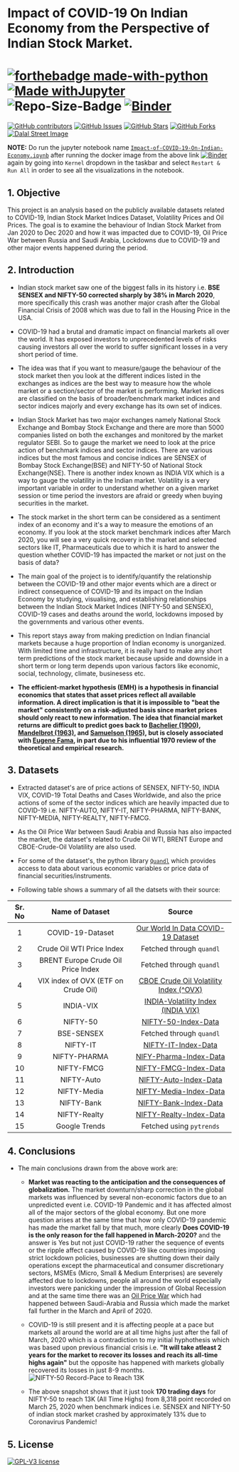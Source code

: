 # Impact of COVID-19 On Indian Economy from the Perspective of Indian Stock Market.  
# [![forthebadge made-with-python](http://ForTheBadge.com/images/badges/made-with-python.svg)](https://www.python.org/) [![Made withJupyter](https://img.shields.io/badge/Made%20with-Jupyter-orange?style=for-the-badge&logo=Jupyter)](https://jupyter.org/try) ![Repo-Size-Badge](https://img.shields.io/github/repo-size/strikersps/COVID-19-Impact-On-Indian-Stock-Market?color=%23ff0000&style=for-the-badge) [![Binder](https://binder.pangeo.io/badge_logo.svg)](https://mybinder.org/v2/gh/strikersps/COVID-19-Impact-On-Indian-Stock-Market/HEAD)

[![GitHub contributors](https://img.shields.io/github/contributors/strikersps/COVID-19-Impact-On-Indian-Stock-Market.svg)](https://GitHub.com/strikersps/COVID-19-Impact-On-Indian-Stock-Market/graphs/contributors/)
[![GitHub Issues](https://img.shields.io/github/issues/strikersps/COVID-19-Impact-On-Indian-Stock-Market)](https://github.com/strikersps/COVID-19-Impact-On-Indian-Stock-Market/issues)
[![GitHub Stars](https://img.shields.io/github/stars/strikersps/COVID-19-Impact-On-Indian-Stock-Market)](https://github.com/strikersps/COVID-19-Impact-On-Indian-Stock-Market/stargazers/)
[![GitHub Forks](https://img.shields.io/github/forks/strikersps/COVID-19-Impact-On-Indian-Stock-Market)](https://github.com/strikersps/COVID-19-Impact-On-Indian-Stock-Market/network/members)
[![Dalal Street Image](https://github.com/strikersps/COVID-19-Impact-On-Indian-Stock-Market/blob/main/Dalal-Street.jpg)](https://www.bloombergquint.com/markets)

**NOTE:** Do run the jupyter notebook name [`Impact-of-COVID-19-On-Indian-Economy.ipynb`](https://github.com/strikersps/COVID-19-Impact-On-Indian-Stock-Market/blob/main/Impact-of-COVID-19-On-Indian-Economy.ipynb) after running the docker image from the above link [![Binder](https://binder.pangeo.io/badge_logo.svg)](https://mybinder.org/v2/gh/strikersps/COVID-19-Impact-On-Indian-Stock-Market/HEAD) again by going into `Kernel` dropdown in the taskbar and select `Restart & Run All` in order to see all the visualizations in the notebook.

## 1. Objective
This project is an analysis based on the publicly available datasets related to COVID-19, Indian Stock Market Indices Dataset, Volatility Prices and Oil Prices. The goal is to examine the behaviour of Indian Stock Market from Jan 2020 to Dec 2020 and how it was impacted due to COVID-19, Oil Price War between Russia and Saudi Arabia, Lockdowns due to COVID-19 and other major events happened during the period.  

## 2. Introduction
* Indian stock market saw one of the biggest falls in its history i.e. **BSE SENSEX and NIFTY-50 corrected sharply by 38% in March 2020**, more specifically this crash was another major crash after the Global Financial Crisis of 2008 which was due to fall in the Housing Price in the USA.
* COVID-19 had a brutal and dramatic impact on financial markets all over the world. It has exposed investors to unprecedented levels of risks causing investors all over the world to suffer significant losses in a very short period of time. 

* The idea was that if you want to measure/gauge the behaviour of the stock market then you look at the different indices listed in the exchanges as indices are the best way to measure how the whole market or a section/sector of the market is performing. Market indices are classified on the basis of broader/benchmark market indices and sector indices majorly and every exchange has its own set of indices.
* Indian Stock Market has two major exchanges namely National Stock Exchange and Bombay Stock Exchange and there are more than 5000 companies listed on both the exchanges and monitored by the market regulator SEBI. So to gauge the market we need to look at the price action of benchmark indices and sector indices. There are various indices but the most famous and concise indices are SENSEX of Bombay Stock Exchange(BSE) and NIFTY-50 of National Stock Exchange(NSE). There is another index known as INDIA VIX which is a way to gauge the volatility in the Indian market. Volatility is a very important variable in order to understand whether on a given market session or time period the investors are afraid or greedy when buying securities in the market.  
* The stock market in the short term can be considered as a sentiment index of an economy and it's a way to measure the emotions of an economy. If you look at the stock market benchmark indices after March 2020, you will see a very quick recovery in the market and selected sectors like IT, Pharmaceuticals due to which it is hard to answer the question whether COVID-19 has impacted the market or not just on the basis of data?  
* The main goal of the project is to identify/quantify the relationship between the COVID-19 and other major events which are a direct or indirect consequence of COVID-19 and its impact on the Indian Economy by studying, visualising, and establishing relationships between the Indian Stock Market Indices (NIFTY-50 and SENSEX), COVID-19 cases and deaths around the world, lockdowns imposed by the governments and various other events.

* This report stays away from making prediction on Indian financial markets because a huge proportion of Indian economy is unorganized. With limited time and infrastructure, it is really hard to make any short term predictions of the stock market because upside and downside in a short term or long term depends upon various factors like economic, social, technology, climate, businesess etc.

* **The efficient-market hypothesis (EMH) is a hypothesis in financial economics that states that asset prices reflect all available information. A direct implication is that it is impossible to "beat the market" consistently on a risk-adjusted basis since market prices should only react to new information. The idea that financial market returns are difficult to predict goes back to [Bachelier (1900)](https://en.wikipedia.org/wiki/Efficient-market_hypothesis#cite_note-3), [Mandelbrot (1963)](https://en.wikipedia.org/wiki/Benoit_Mandelbrot), and [Samuelson (1965)](https://en.wikipedia.org/wiki/Paul_Samuelson), but is closely associated with [Eugene Fama](https://en.wikipedia.org/wiki/Eugene_Fama), in part due to his influential 1970 review of the theoretical and empirical research.**

## 3. Datasets
* Extracted dataset's are of price actions of SENSEX, NIFTY-50, INDIA VIX, COVID-19 Total Deaths and Cases Worldwide, and also the price actions of some of the sector indices which are heavily impacted due to COVID-19 i.e. NIFTY-AUTO, NIFTY-IT, NIFTY-PHARMA, NIFTY-BANK, NIFTY-MEDIA, NIFTY-REALTY, NIFTY-FMCG.
* As the Oil Price War between Saudi Arabia and Russia has also impacted the market, the dataset's related to Crude Oil WTI, BRENT Europe and CBOE-Crude-Oil Volatility are also used. 
* For some of the dataset's, the python library [`Quandl`](https://www.quandl.com/) which provides access to data about various economic variables or price data of financial securities/instruments.

* Following table shows a summary of all the datsets with their source:

| Sr. No | Name of Dataset | Source |
| :---: | :---: | :---: |
| 1 | COVID-19-Dataset | [Our World In Data COVID-19 Dataset](https://github.com/owid/covid-19-data/tree/master/public/data) |
| 2 | Crude Oil WTI Price Index | Fetched through `quandl`|
| 3 | BRENT Europe Crude Oil Price Index| Fetched through `quandl`|
| 4 | VIX index of OVX (ETF on Crude Oil)| [CBOE Crude Oil Volatility Index (^OVX)](https://finance.yahoo.com/quote/%5EOVX/)|
| 5 | INDIA-VIX | [INDIA-Volatility Index (INDIA VIX)](https://www1.nseindia.com/products/content/equities/indices/historical_vix.htm)|
| 6 | NIFTY-50 | [NIFTY-50-Index-Data](https://www1.nseindia.com/products/content/equities/indices/historical_index_data.htm)|
| 7 | BSE-SENSEX | Fetched through `quandl`|
| 8 | NIFTY-IT | [NIFTY-IT-Index-Data](https://www1.nseindia.com/products/content/equities/indices/historical_index_data.htm)|
| 9 | NIFTY-PHARMA| [NIFY-Pharma-Index-Data](https://www1.nseindia.com/products/content/equities/indices/historical_index_data.htm) |
| 10 | NIFTY-FMCG | [NIFTY-FMCG-Index-Data](https://www1.nseindia.com/products/content/equities/indices/historical_index_data.htm)|
| 11 | NIFTY-Auto | [NIFTY-Auto-Index-Data](https://www1.nseindia.com/products/content/equities/indices/historical_index_data.htm)|
| 12 | NIFTY-Media| [NIFTY-Media-Index-Data](https://www1.nseindia.com/products/content/equities/indices/historical_index_data.htm)|
| 13 | NIFTY-Bank| [NIFTY-Bank-Index-Data](https://www1.nseindia.com/products/content/equities/indices/historical_index_data.htm)|
| 14 | NIFTY-Realty| [NIFTY-Realty-Index-Data](https://www1.nseindia.com/products/content/equities/indices/historical_index_data.htm)|
| 15 | Google Trends | Fetched using `pytrends` |

## 4. Conclusions
- The main conclusions drawn from the above work are: 
    - **Market was reacting to the anticipation and the consequences of globalization.** The market downturn/sharp correction in the global markets was influenced by several non-economic factors due to an unpredicted event i.e. COVID-19 Pandemic and it has affected almost all of the major sectors of the global economy. 
    But one more question arises at the same time that how only COVID-19 pandemic has made the market fall by that much, more clearly **Does COVID-19 is the only reason for the fall happened in March-2020?** and the answer is Yes but not just COVID-19 rather the sequence of events or the ripple affect caused by COVID-19 like countries imposing strict lockdown policies, businesses are shutting down their daily operations except the pharmaceutical and consumer discretionary sectors, MSMEs (Micro, Small & Medium Enterprises) are severely affected due to lockdowns, people all around the world especially investors were panicking under the impression of Global Recession and at the same time there was an [Oil Price War](https://en.wikipedia.org/wiki/2020_Russia%E2%80%93Saudi_Arabia_oil_price_war) which had happened between Saudi-Arabia and Russia which made the market fall further in the March and April of 2020.  

    - COVID-19 is still present and it is affecting people at a pace but markets all around the world are at all time highs just after the fall of March, 2020 which is a contradiction to my initial hyphothesis which was based upon previous financial crisis i.e. **"It will take atleast 2 years for the market to recover its losses and reach its all-time highs again"** but the opposite has happened 
with markets globally recovered its losses in just 8-9 months.    
![NIFTY-50 Record-Pace to Reach 13K](https://github.com/strikersps/COVID-19-Impact-On-Indian-Stock-Market/blob/main/NIFTY-50%20Milestones%20Chart.jpeg)  
   -  The above snapshot shows that it just took **170 trading days** for NIFTY-50 to reach 13K (All Time Highs) from 8,318 point recorded on March 25, 2020 when benchmark indices i.e. SENSEX and NIFTY-50 of indian stock market crashed by approximately 13% due to Coronavirus Pandemic!

## 5. License  
[![GPL-V3 license](https://img.shields.io/github/license/strikersps/COVID-19-Impact-On-Indian-Stock-Market?color=red&style=for-the-badge)](http://perso.crans.org/besson/LICENSE.html) 
